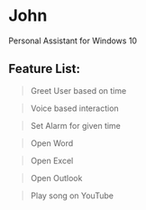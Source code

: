 # John
 Personal Assistant for Windows 10

## Feature List:

 > Greet User based on time

 > Voice based interaction
 
 > Set Alarm for given time
 
 > Open Word
 
 > Open Excel
 
 > Open Outlook
 
 > Play song on YouTube
 
